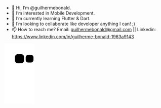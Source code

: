 - 👋 Hi, I’m @guilhermebonald.
- 👀 I’m interested in Mobile Development.
- 🌱 I’m currently learning Flutter & Dart.
- 💞️ I’m looking to collaborate like developer anything I can! ;)
- 📫 How to reach me? Email: guilhermebonald@gmail.com || Linkedin: https://www.linkedin.com/in/guilherme-bonald-1963a9143

<!---
guilhermebonald/guilhermebonald is a ✨ special ✨ repository because its `README.md` (this file) appears on your GitHub profile.
You can click the Preview link to take a look at your changes.
--->

  ![Snake animation](https://github.com/rafaballerini/rafaballerini/blob/output/github-contribution-grid-snake.svg)


